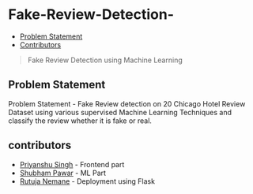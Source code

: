 # Fake-Review-Detection-

- [Problem Statement](#problem-statement)
- [Contributors](#contributors)

> Fake Review Detection using Machine Learning

## Problem Statement 

Problem Statement - Fake Review detection on 20 Chicago Hotel Review Dataset using various supervised Machine Learning Techniques and classify the review whether it is fake or real.

## contributors

- [Priyanshu Singh](https://github.com/reveurguy) - Frontend part
- [Shubham Pawar](https://github.com/shubham5351) - ML Part
- [Rutuja Nemane](https://github.com/rutujanemane) - Deployment using Flask
